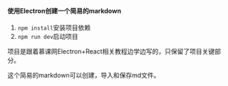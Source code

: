 ####  使用Electron创建一个简易的markdown

1.  <code>npm install</code>安装项目依赖
2.  <code>npm run dev</code>启动项目

项目是跟着慕课网Electron+React相关教程边学边写的，只保留了项目关键部分。

这个简易的markdown可以创建，导入和保存md文件。